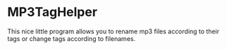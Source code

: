# MP3TagHelper
This nice little program allows you to rename mp3 files according to their tags or change tags according to filenames.